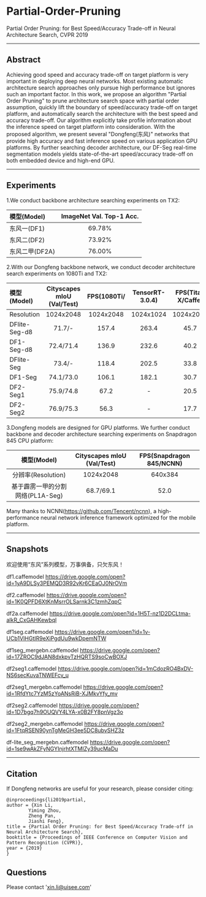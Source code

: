 # Partial-Order-Pruning

Partial Order Pruning: for  Best Speed/Accuracy Trade-off in Neural Architecture Search, CVPR 2019

****

## Abstract
Achieving good speed and accuracy trade-off on target platform is very important in deploying deep neural networks. Most existing automatic architecture search approaches only pursue high performance but ignores such an important factor. In this work, we propose an algorithm "Partial Order Pruning" to prune architecture search space with partial order assumption, quickly lift the boundary of speed/accuracy trade-off on target platform, and automatically search the architecture with the best speed and accuracy trade-off. Our algorithm explicitly take profile information about the inference speed on target platform into consideration. With the proposed algorithm, we present several "Dongfeng(东风)" networks that provide high accuracy and fast inference speed on various application GPU platforms. By further searching decoder architecture, our DF-Seg real-time segmentation models yields state-of-the-art speed/accuracy trade-off on both embedded device and high-end GPU.

***

## Experiments

1.We conduct backbone architecture searching experiments on TX2:

| 	模型(Model)		|	ImageNet Val. Top-1 Acc.	|
| :---------------- |:-----------------------------:|
| 	东风一(DF1)		|			69.78%				|
| 	东风二(DF2)		|			73.92%				|
| 	东风二甲(DF2A)	|			76.00%				|


2.With our Dongfeng backbone network, we conduct decoder architecture search experiments on 1080Ti and TX2:

| 模型(Model)	| Cityscapes mIoU (Val/Test) | FPS(1080Ti/|TensorRT-3.0.4)| FPS(Titan X/Caffe) |
| :------------ |:--------------------------:|:-----------:|:-----------:|:------------------:|
| Resolution    |        1024x2048           |  1024x2048  |  1024x1024  |      1024x2048     |
| DFlite-Seg-d8 |        71.7/-              |    157.4    |    263.4    |        45.7        |
| DF1-Seg-d8    |        72.4/71.4           |    136.9    |    232.6    |        40.2        |
| DFlite-Seg    |        73.4/-              |    118.4    |    202.5    |        33.8        |
| DF1-Seg       |        74.1/73.0           |    106.1    |    182.1    |        30.7        | 
| DF2-Seg1      |        75.9/74.8           |    67.2     |      -      |        20.5        |
| DF2-Seg2      |        76.9/75.3           |    56.3     |      -      |        17.7        |


3.Dongfeng models are designed for GPU platforms. We further conduct backbone and decoder architecture searching experiments on Snapdragon 845 CPU platform:

|			 模型(Model)	       | Cityscapes mIoU (Val/Test) | FPS(Snapdragon 845/NCNN) |
|:--------------------------------:|:--------------------------:|:------------------------:|
|        分辨率(Resolution)        |         1024x2048          |       640x384            |
| 基于霹雳一甲的分割网络(PL1A-Seg) |         68.7/69.1          |        52.0              |

Many thanks to NCNN(https://github.com/Tencent/ncnn), a high-performance neural network inference framework optimized for the mobile platform.

***

## Snapshots

欢迎使用“东风”系列模型，万事俱备，只欠东风！

df1.caffemodel
https://drive.google.com/open?id=1yA9DLSy3PEMQD3R92vKr6CEaOJ0NrOVm

df2.caffemodel
https://drive.google.com/open?id=1K0QPFD6XtKnMsrrOLSarnk3C1zmhZqpC

df2a.caffemodel
https://drive.google.com/open?id=1H5T-nz1D2DCLtma-alkR_CxGAHKewbql

df1seg.caffemodel
https://drive.google.com/open?id=1v-UCb1VIHGtIR9eXiPgdUu9wkDpemNTW

df1seg_mergebn.caffemodel
https://drive.google.com/open?id=17ZROC9dJAN8dxkpvTzHQRTS9soCwBOXJ

df2seg1.caffemodel
https://drive.google.com/open?id=1mCdozRO4BxDV-NS6secKuvaTNWEFcv_u

df2seg1_mergebn.caffemodel
https://drive.google.com/open?id=1RfdYtc7YzM5zYoANsRiB-XJMkvYfy_mv

df2seg2.caffemodel
https://drive.google.com/open?id=1D7bgq7h9OUQVY4LYA-x0B2FY8pnVgz3o

df2seg2_mergebn.caffemodel
https://drive.google.com/open?id=1FtqRSEN90ynTgMeGH3ee5DC8ubvSHZ3z

df-lite_seg_mergebn.caffemodel
https://drive.google.com/open?id=1se9wAkZFyNGYInjrhtXTMIZy39ucMaDu

***

## Citation

If Dongfeng networks are useful for your research, please consider citing:

	@inproceedings{li2019partial,
	author = {Xin Li,
			Yiming Zhou,
			Zheng Pan,
			Jiashi Feng},
	title = {Partial Order Pruning: for Best Speed/Accuracy Trade-off in Neural Architecture Search},
	booktitle = {Proceedings of IEEE Conference on Computer Vision and Pattern Recognition (CVPR)},
	year = {2019}
	}


## Questions

Please contact 'xin.li@uisee.com'

